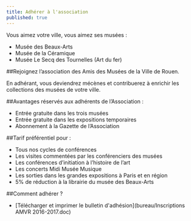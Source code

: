 ```yaml
---
title: Adhérer à l'association
published: true
---
```


Vous aimez votre ville, vous aimez ses musées :

 - Musée des Beaux-Arts
 - Musée de la Céramique
 - Musée Le Secq des Tournelles (Art du fer)

##Rejoignez l’association des Amis des Musées de la Ville de Rouen.

En adhérant, vous deviendrez mécènes et contribuerez à enrichir les collections des musées de votre ville.

##Avantages réservés aux adhérents de l’Association :

 - Entrée gratuite dans les trois musées
 - Entrée gratuite dans les expositions temporaires
 - Abonnement à la Gazette de l’Association

##Tarif préférentiel pour :

 - Tous nos cycles de conférences
 - Les visites commentées par les conférenciers des musées
 - Les conférences d’initiation à l’histoire de l’art
 - Les concerts Midi Musée Musique
 - Les sorties dans les grandes expositions à Paris et en région
 - 5% de réduction à la librairie du musée des Beaux-Arts

##Comment adhérer ?

 - [Télécharger et imprimer le bulletin d'adhésion](bureau/Inscriptions AMVR 2016-2017.doc)
